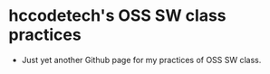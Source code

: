 # hccodetech's OSS SW class practices

* Just yet another Github page for my practices of OSS SW class.
